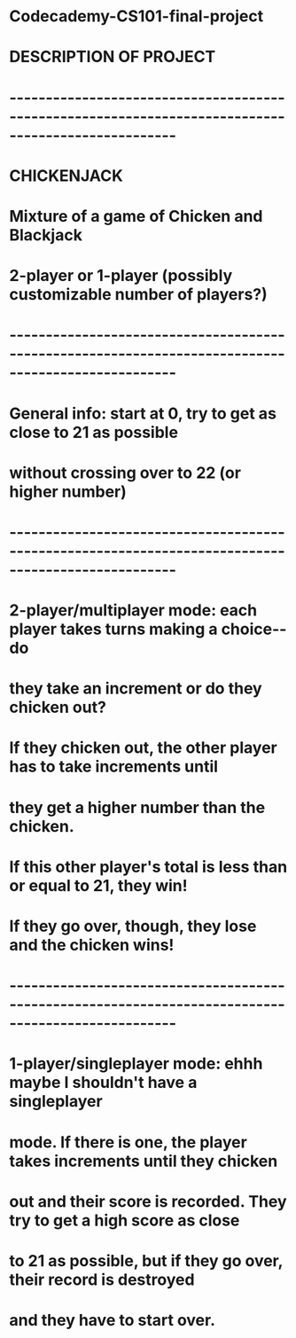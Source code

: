 # Codecademy-CS101-final-project

# DESCRIPTION OF PROJECT
# ---------------------------------------------------------------------------------------------------
# CHICKENJACK
# Mixture of a game of Chicken and Blackjack
# 2-player or 1-player (possibly customizable number of players?)
# ---------------------------------------------------------------------------------------------------
# General info: start at 0, try to get as close to 21 as possible 
# without crossing over to 22 (or higher number)
# ---------------------------------------------------------------------------------------------------
# 2-player/multiplayer mode: each player takes turns making a choice--do 
# they take an increment or do they chicken out?
# If they chicken out, the other player has to take increments until
# they get a higher number than the chicken.
# If this other player's total is less than or equal to 21, they win!
# If they go over, though, they lose and the chicken wins!
# ---------------------------------------------------------------------------------------------------
# 1-player/singleplayer mode: ehhh maybe I shouldn't have a singleplayer
# mode. If there is one, the player takes increments until they chicken
# out and their score is recorded. They try to get a high score as close
# to 21 as possible, but if they go over, their record is destroyed
# and they have to start over.
